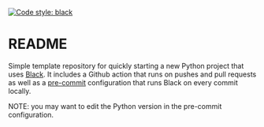 [![Code style: black](https://img.shields.io/badge/code%20style-black-000000.svg)](https://github.com/psf/black)

# README

Simple template repository for quickly starting a new Python project that uses
[Black](https://black.readthedocs.io/en/stable/index.html). It includes a
Github action that runs on pushes and pull requests as well as a
[pre-commit](https://pre-commit.com/) configuration that runs Black on every
commit locally.

NOTE: you may want to edit the Python version in the pre-commit configuration.
